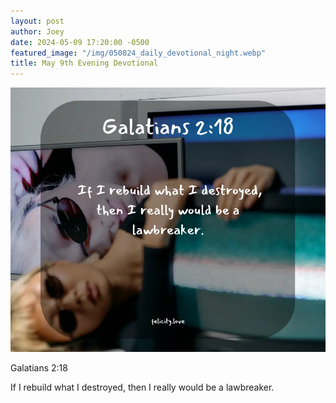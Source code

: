 ```yaml
---
layout: post
author: Joey
date: 2024-05-09 17:20:00 -0500
featured_image: "/img/050824_daily_devotional_night.webp"
title: May 9th Evening Devotional
---
```


[![May 9th 2024 - Evening Devotional](/img/050924_daily_devotional_night.webp)](/img/050924_daily_devotional_night.webp)

Galatians 2:18

 If I rebuild what I destroyed, then I really would be a lawbreaker.
